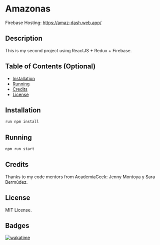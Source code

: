 # Amazonas
Firebase Hosting: https://amaz-dash.web.app/

## Description

This is my second project using ReactJS + Redux + Firebase.

## Table of Contents (Optional)

- [Installation](#installation)
- [Running](#running)
- [Credits](#credits)
- [License](#license)

## Installation

```javascript
run npm install
```

## Running

```javascript
npm run start
```

## Credits

Thanks to my code mentors from AcademiaGeek: Jenny Montoya y Sara Bermúdez.

## License

 MIT License.

## Badges
[![wakatime](https://wakatime.com/badge/user/588f9908-8eb1-4ea4-8f5b-fe8cc5f2e3c4/project/34d181aa-8657-4220-a867-ffbc9c1a9c49.svg)](https://wakatime.com/badge/user/588f9908-8eb1-4ea4-8f5b-fe8cc5f2e3c4/project/34d181aa-8657-4220-a867-ffbc9c1a9c49)
